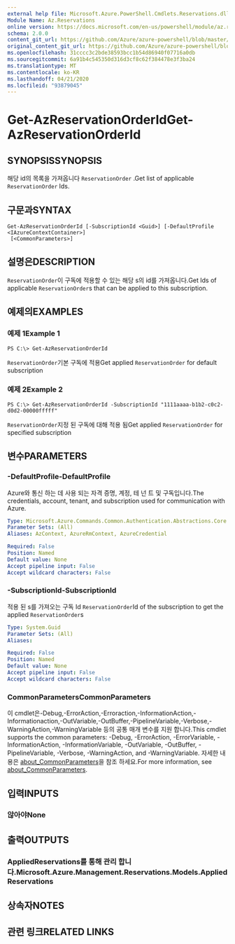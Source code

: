 ```yaml
---
external help file: Microsoft.Azure.PowerShell.Cmdlets.Reservations.dll-Help.xml
Module Name: Az.Reservations
online version: https://docs.microsoft.com/en-us/powershell/module/az.reservations/get-azreservationorderid
schema: 2.0.0
content_git_url: https://github.com/Azure/azure-powershell/blob/master/src/Reservations/Reservations/help/Get-AzReservationOrderId.md
original_content_git_url: https://github.com/Azure/azure-powershell/blob/master/src/Reservations/Reservations/help/Get-AzReservationOrderId.md
ms.openlocfilehash: 31cccc3c2bde38593bcc1b54d86940f07716a0db
ms.sourcegitcommit: 6a91b4c545350d316d3cf8c62f384478e3f3ba24
ms.translationtype: MT
ms.contentlocale: ko-KR
ms.lasthandoff: 04/21/2020
ms.locfileid: "93879045"
---
```

# <span data-ttu-id="6f590-101">Get-AzReservationOrderId</span><span class="sxs-lookup"><span data-stu-id="6f590-101">Get-AzReservationOrderId</span></span>

## <span data-ttu-id="6f590-102">SYNOPSIS</span><span class="sxs-lookup"><span data-stu-id="6f590-102">SYNOPSIS</span></span>
<span data-ttu-id="6f590-103">해당 id의 목록을 가져옵니다 `ReservationOrder` .</span><span class="sxs-lookup"><span data-stu-id="6f590-103">Get list of applicable `ReservationOrder` Ids.</span></span>

## <span data-ttu-id="6f590-104">구문과</span><span class="sxs-lookup"><span data-stu-id="6f590-104">SYNTAX</span></span>

```
Get-AzReservationOrderId [-SubscriptionId <Guid>] [-DefaultProfile <IAzureContextContainer>]
 [<CommonParameters>]
```

## <span data-ttu-id="6f590-105">설명은</span><span class="sxs-lookup"><span data-stu-id="6f590-105">DESCRIPTION</span></span>
<span data-ttu-id="6f590-106">`ReservationOrder`이 구독에 적용할 수 있는 해당 s의 id를 가져옵니다.</span><span class="sxs-lookup"><span data-stu-id="6f590-106">Get Ids of applicable `ReservationOrder`s that can be applied to this subscription.</span></span>

## <span data-ttu-id="6f590-107">예제의</span><span class="sxs-lookup"><span data-stu-id="6f590-107">EXAMPLES</span></span>

### <span data-ttu-id="6f590-108">예제 1</span><span class="sxs-lookup"><span data-stu-id="6f590-108">Example 1</span></span>
```
PS C:\> Get-AzReservationOrderId
```

<span data-ttu-id="6f590-109">`ReservationOrder`기본 구독에 적용</span><span class="sxs-lookup"><span data-stu-id="6f590-109">Get applied `ReservationOrder` for default subscription</span></span>

### <span data-ttu-id="6f590-110">예제 2</span><span class="sxs-lookup"><span data-stu-id="6f590-110">Example 2</span></span>
```
PS C:\> Get-AzReservationOrderId -SubscriptionId "1111aaaa-b1b2-c0c2-d0d2-00000fffff"
```

<span data-ttu-id="6f590-111">`ReservationOrder`지정 된 구독에 대해 적용 됨</span><span class="sxs-lookup"><span data-stu-id="6f590-111">Get applied `ReservationOrder` for specified subscription</span></span>

## <span data-ttu-id="6f590-112">변수</span><span class="sxs-lookup"><span data-stu-id="6f590-112">PARAMETERS</span></span>

### <span data-ttu-id="6f590-113">-DefaultProfile</span><span class="sxs-lookup"><span data-stu-id="6f590-113">-DefaultProfile</span></span>
<span data-ttu-id="6f590-114">Azure와 통신 하는 데 사용 되는 자격 증명, 계정, 테 넌 트 및 구독입니다.</span><span class="sxs-lookup"><span data-stu-id="6f590-114">The credentials, account, tenant, and subscription used for communication with Azure.</span></span>

```yaml
Type: Microsoft.Azure.Commands.Common.Authentication.Abstractions.Core.IAzureContextContainer
Parameter Sets: (All)
Aliases: AzContext, AzureRmContext, AzureCredential

Required: False
Position: Named
Default value: None
Accept pipeline input: False
Accept wildcard characters: False
```

### <span data-ttu-id="6f590-115">-SubscriptionId</span><span class="sxs-lookup"><span data-stu-id="6f590-115">-SubscriptionId</span></span>
<span data-ttu-id="6f590-116">적용 된 s를 가져오는 구독 Id `ReservationOrder`</span><span class="sxs-lookup"><span data-stu-id="6f590-116">Id of the subscription to get the applied `ReservationOrder`s</span></span>

```yaml
Type: System.Guid
Parameter Sets: (All)
Aliases:

Required: False
Position: Named
Default value: None
Accept pipeline input: False
Accept wildcard characters: False
```

### <span data-ttu-id="6f590-117">CommonParameters</span><span class="sxs-lookup"><span data-stu-id="6f590-117">CommonParameters</span></span>
<span data-ttu-id="6f590-118">이 cmdlet은-Debug,-ErrorAction,-Erroraction,-InformationAction,-Informationaction,-OutVariable,-OutBuffer,-PipelineVariable,-Verbose,-WarningAction,-WarningVariable 등의 공통 매개 변수를 지원 합니다.</span><span class="sxs-lookup"><span data-stu-id="6f590-118">This cmdlet supports the common parameters: -Debug, -ErrorAction, -ErrorVariable, -InformationAction, -InformationVariable, -OutVariable, -OutBuffer, -PipelineVariable, -Verbose, -WarningAction, and -WarningVariable.</span></span> <span data-ttu-id="6f590-119">자세한 내용은 [about_CommonParameters](http://go.microsoft.com/fwlink/?LinkID=113216)을 참조 하세요.</span><span class="sxs-lookup"><span data-stu-id="6f590-119">For more information, see [about_CommonParameters](http://go.microsoft.com/fwlink/?LinkID=113216).</span></span>

## <span data-ttu-id="6f590-120">입력</span><span class="sxs-lookup"><span data-stu-id="6f590-120">INPUTS</span></span>

### <span data-ttu-id="6f590-121">않아야</span><span class="sxs-lookup"><span data-stu-id="6f590-121">None</span></span>

## <span data-ttu-id="6f590-122">출력</span><span class="sxs-lookup"><span data-stu-id="6f590-122">OUTPUTS</span></span>

### <span data-ttu-id="6f590-123">AppliedReservations를 통해 관리 합니다.</span><span class="sxs-lookup"><span data-stu-id="6f590-123">Microsoft.Azure.Management.Reservations.Models.AppliedReservations</span></span>

## <span data-ttu-id="6f590-124">상속자</span><span class="sxs-lookup"><span data-stu-id="6f590-124">NOTES</span></span>

## <span data-ttu-id="6f590-125">관련 링크</span><span class="sxs-lookup"><span data-stu-id="6f590-125">RELATED LINKS</span></span>
